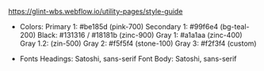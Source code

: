 https://glint-wbs.webflow.io/utility-pages/style-guide

- Colors:
Primary 1: #be185d (pink-700)
Secondary 1: #99f6e4 (bg-teal-200)
Black: #131316 / #18181b (zinc-900)
Gray 1: #a1a1aa (zinc-400)
Gray 1.2: (zin-500)
Gray 2: #f5f5f4 (stone-100)
Gray 3: #f2f3f4 (custom)

- Fonts
Headings: Satoshi, sans-serif
Font Body: Satoshi, sans-serif